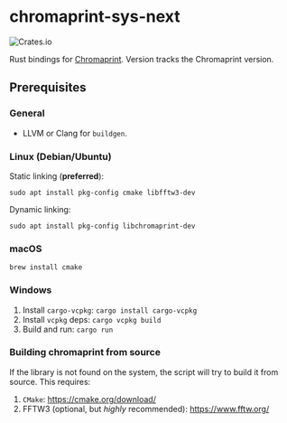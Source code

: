 # chromaprint-sys-next

![Crates.io](https://img.shields.io/crates/v/chromaprint-sys-next)

Rust bindings for [Chromaprint](https://github.com/acoustid/chromaprint). Version tracks the Chromaprint version.

## Prerequisites

### General

* LLVM or Clang for `buildgen`.

### Linux (Debian/Ubuntu)

Static linking (**preferred**):

```
sudo apt install pkg-config cmake libfftw3-dev
```

Dynamic linking:

```
sudo apt install pkg-config libchromaprint-dev
```

### macOS

```
brew install cmake
```

### Windows

1. Install `cargo-vcpkg`: `cargo install cargo-vcpkg`
2. Install `vcpkg` deps: `cargo vcpkg build`
3. Build and run: `cargo run`

### Building chromaprint from source

If the library is not found on the system, the script will try to build it from source. This requires:

1. `CMake`: https://cmake.org/download/
2. FFTW3 (optional, but _highly_ recommended): https://www.fftw.org/

